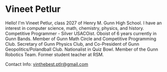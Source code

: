 # Vineet Petlur
  Hello!
I'm Vineet Petlur, class 2027 of Henry M. Gunn High School.
I have an interest in computer science, math, chemistry, physics, and history.
Competitive Programmer - Silver USACOist.
Oboist of 6 years currently in Gunn Bands.
Member of Gunn Math Circle and Competitive Programming Club.
Secretary of Gunn Physics Club, and Co-President of Gunn Geopolitics/Polandball Club.
Nationalist in Quiz Bowl.
Member of the Gunn Robotics Team.
Former student teacher at RSM.

Contact Info: vinthebest.ptlr@gmail.com
